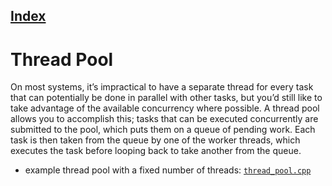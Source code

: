 ## [Index](../../README.md)

# Thread Pool

On most systems, it’s impractical to have a separate thread for every task that can potentially be done in parallel with other tasks, but you’d still like to take advantage of the available concurrency where possible. A thread pool allows you to accomplish this; tasks that can be executed concurrently are submitted to the pool, which puts them on a queue of pending work. Each task is then taken from the queue by one of the worker threads, which executes the task before looping back to take another from the queue.

- example thread pool with a fixed number of threads: [`thread_pool.cpp`](./thread_pool.cpp)